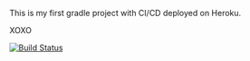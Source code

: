 This is my first gradle project with CI/CD deployed on Heroku.

XOXO

[![Build Status](https://travis-ci.com/cagdasgerede/dinasour.svg?branch=main)](https://travis-ci.com/cagdasgerede/dinasour)